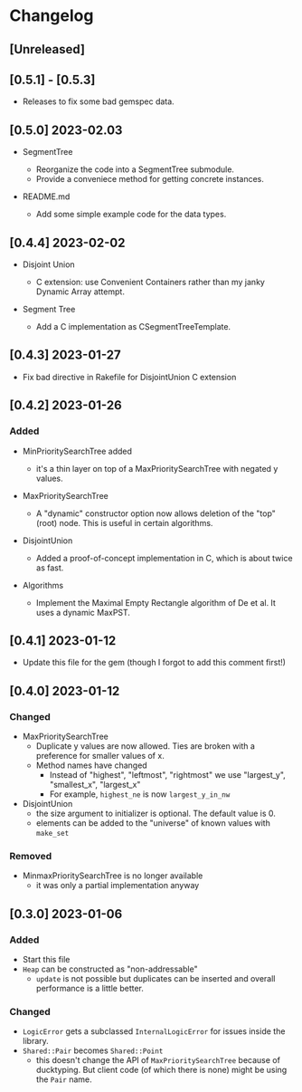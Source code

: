 # Changelog

## [Unreleased]

## [0.5.1] - [0.5.3]

- Releases to fix some bad gemspec data.

## [0.5.0] 2023-02.03

- SegmentTree
  - Reorganize the code into a SegmentTree submodule.
  - Provide a conveniece method for getting concrete instances.

- README.md
  - Add some simple example code for the data types.

## [0.4.4] 2023-02-02

- Disjoint Union
  - C extension: use Convenient Containers rather than my janky Dynamic Array attempt.

- Segment Tree
  - Add a C implementation as CSegmentTreeTemplate.

## [0.4.3] 2023-01-27

- Fix bad directive in Rakefile for DisjointUnion C extension

## [0.4.2] 2023-01-26

### Added

- MinPrioritySearchTree added
  - it's a thin layer on top of a MaxPrioritySearchTree with negated y values.

- MaxPrioritySearchTree
  - A "dynamic" constructor option now allows deletion of the "top" (root) node. This is useful in certain algorithms.

- DisjointUnion
  - Added a proof-of-concept implementation in C, which is about twice as fast.

- Algorithms
  - Implement the Maximal Empty Rectangle algorithm of De et al. It uses a dynamic MaxPST.

## [0.4.1] 2023-01-12

- Update this file for the gem (though I forgot to add this comment first!)

## [0.4.0] 2023-01-12

### Changed

- MaxPrioritySearchTree
  - Duplicate y values are now allowed. Ties are broken with a preference for smaller values of x.
  - Method names have changed
    - Instead of "highest", "leftmost", "rightmost" we use "largest_y", "smallest_x", "largest_x"
    - For example, `highest_ne` is now `largest_y_in_nw`
- DisjointUnion
  - the size argument to initializer is optional. The default value is 0.
  - elements can be added to the "universe" of known values with `make_set`

### Removed
- MinmaxPrioritySearchTree is no longer available
  - it was only a partial implementation anyway

## [0.3.0] 2023-01-06

### Added

- Start this file
- `Heap` can be constructed as "non-addressable"
  - `update` is not possible but duplicates can be inserted and overall performance is a little better.

### Changed

- `LogicError` gets a subclassed `InternalLogicError` for issues inside the library.
- `Shared::Pair` becomes `Shared::Point`
  - this doesn't change the API of `MaxPrioritySearchTree` because of ducktyping. But client code (of which there is none) might be
    using the `Pair` name.
